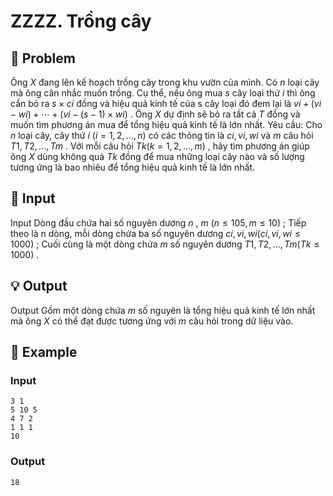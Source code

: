 # ZZZZ. Trồng cây

## 📖 Problem

Ông
$X$
đang lên kế hoạch trồng cây trong khu vườn của mình. Có
$n$
loại cây mà ông cân nhắc muốn trồng. Cụ thể, nếu ông mua
$s$
cây loại thứ
$i$
thì ông cần bỏ ra
$s×ci$
đồng và hiệu quả kinh tế của s cây loại đó đem lại là
$vi+ (vi−wi) + ⋯ + (vi−(s−1)×wi)$
. Ông
$X$
dự định sẽ bỏ ra tất cả
$T$
đồng và muốn tìm phương án mua để tổng hiệu quả kinh tế là lớn nhất.
Yêu cầu: Cho
$n$
loại cây, cây thứ
$i$
$(i= 1, 2, ...,n)$
có các thông tin là
$ci,vi,wi$
và
$m$
câu hỏi
$T1,T2, ...,Tm$
. Với mỗi câu hỏi
$Tk(k= 1, 2, ...,m)$
, hãy tìm phương án giúp ông
$X$
dùng không quá
$Tk$
đồng để mua những loại cây nào và số lượng tương ứng là bao nhiêu để tổng hiệu quả kinh tế là lớn nhất.


## 🧩 Input

Input
Dòng đầu chứa hai số nguyên dương
$n$
,
$m$
$(n≤ 105,m≤10)$
;
Tiếp theo là n dòng, mỗi dòng chứa ba số nguyên dương
$ci,vi,wi(ci,vi,wi≤1000)$
;
Cuối cùng là một dòng chứa
$m$
số nguyên dương
$T1,T2, ...,Tm(Tk≤1000)$
.


## 💡 Output

Output
Gồm một dòng chứa
$m$
số nguyên là tổng hiệu quả kinh tế lớn nhất mà ông
$X$
có thể đạt được tương ứng với
$m$
câu hỏi trong dữ liệu vào.


## 🧠 Example

### Input

```text
3 1
5 10 5
4 7 2
1 1 1
10
```

### Output

```text
18
```



